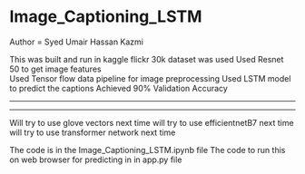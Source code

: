 # Image_Captioning_LSTM
 
 Author =  Syed Umair Hassan Kazmi
 
This was built and run in kaggle
flickr 30k dataset was used
Used Resnet 50 to get image features  
Used Tensor flow data pipeline for image preprocessing
Used LSTM model to predict the captions
Achieved 90% Validation Accuracy


-----------------------

-----------------------

Will try to use glove vectors next time
will try to use efficientnetB7 next time
will try to use transformer network next time

The code is in the Image_Captioning_LSTM.ipynb file
The code to run this on web browser for predicting in in app.py file
